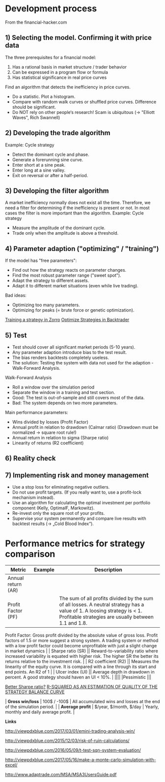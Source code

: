 # Development process
From the financial-hacker.com
## 1) Selecting the model. Confirming it with price data 
The three prerequisites for a financial model:
1) Has a rational basis in market structure / trader behavior
2) Can be expressed in a program flow or formula
3) Has statistical significance in real price curves

Find an algorithm that detects the inefficiency in price curves.
* Do a statistic. Plot a histogram.
* Compare with random walk curves or shuffled price curves. Difference should be significant.
* Do NOT rely on other people‘s research! Scam is ubiquitous (-> "Elliott Waves", Rich Swannell)

## 2) Developing the trade algorithm
Example: Cycle strategy
* Detect the dominant cycle and phase.
* Generate a forerunning sine curve.
* Enter short at a sine peak.
* Enter long at a sine valley.
* Exit on reversal or after a half-period.

## 3) Developing the filter algorithm
A market inefficiency normally does not exist all the time.
Therefore, we need a filter for determining if the inefficiency is
present or not. In most cases the filter is more important than the
algorithm.
Example: Cycle strategy
* Measure the amplitude of the dominant cycle.
* Trade only when the amplitude is above a threshold.

## 4) Parameter adaption ("optimizing" / "training")
If the model has "free parameters":
* Find out how the strategy reacts on parameter changes.
* Find the most robust parameter range ("sweet spot").
* Adapt the strategy to different assets.
* Adapt it to different market situations (even while live trading).

Bad ideas:
* Optimizing too many parameters.
* Optimizing for peaks (= brute force or genetic optimization).

[Training a strategy in Zorro](http://zorro-project.com/manual/en/training.htm)
[Optimize Strategies in Backtrader](https://backtest-rookies.com/2017/06/26/optimize-strategies-backtrader/)

## 5) Test
* Test should cover all significant market periods (5-10 years).
* Any parameter adaption introduce bias to the test result.
* The bias renders backtests completely useless.
* The solution: Testing the system with data not used for the adaption - Walk-Forward Analysis.

Walk-Forward Analysis
* Roll a window over the simulation period
* Separate the window in a training and test section.
* Good: The test is out-of-sample and still covers most of the data.
* Bad: The system depends on two more parameters.

Main performance parameters:
* Wins divided by losses (Profit Factor)
* Annual profit in relation to drawdown (Calmar ratio)
(Drawdown must be normalized -> square root rule!)
* Annual return in relation to sigma (Sharpe ratio)
* Linearity of returns (R2 coefficient)

## 6) Reality check

## 7) Implementing risk and money management
* Use a stop loss for eliminating negative outliers.
* Do not use profit targets. (If you really want to, use a profit-lock mechanism instead).
* Use an algorithm for calculating the optimal investment per portfolio component (Kelly, OptimalF, Markowitz).
* Re-invest only the square root of your profits.
* Supervise your system permanently and compare live results with backtest results (-> „Cold Blood Index“).


# Performance metrics for strategy comparison



| __Metric__ | __Example__| __Description__ |
|--------------------|---------------|------------------------|
| Annual return (AR) |||
| Profit Factor (PF) | | The sum of all profits divided by the sum of all losses. A neutral strategy has a value of 1. A loosing strategy is < 1. Profitable strategies are usually between 1.1 and 1.8. 

Profit Factor: Gross profit divided by the absolute value of gross loss. Profit factors of 1.5 or
more suggest a strong system. A trading system or method with a low profit factor could
become unprofitable with just a slight change in market dynamics
|
| Sharpe ratio (SR) || Reward-to-variability ratio where increased variability is equated with higher risk. The higher SR the better its returns relative to the investment risk.   |
| R2 coefficient (R2) || Measures the linearity of the equity curve. It is compared with a line through its start and end points. An R2 of 1   |
| Ulcer index (UI) || Average depth in drawdown in percent. A good strategy should haven an UI < 10%. |
||||
|Pessimistic |||

[Better Sharpe ratio?](https://www.crystalbull.com/sharpe-ratio-better-with-log-returns/)
[R-SQUARED AS AN ESTIMATION OF QUALITY OF THE STRATEGY BALANCE CURVE](https://www.mql5.com/en/articles/2358)


| __Gross win/loss__ | 100$ / -100$ | All accumulated wins and losses at the end of the simulation period. |
| __Average profit__ | $/year, $/month, $/day  | Yearly, monthly and daily average profit. |

__Links__

http://viewpdxblue.com/2017/03/01/emini-trading-analysis-win/

http://viewpdxblue.com/2015/12/03/risk-of-ruin-calculations/

http://viewpdxblue.com/2016/05/09/t-test-sqn-system-evaluation/

http://viewpdxblue.com/2017/05/16/make-a-monte-carlo-simulation-with-excel/

http://www.adaptrade.com/MSA/MSA3UsersGuide.pdf

